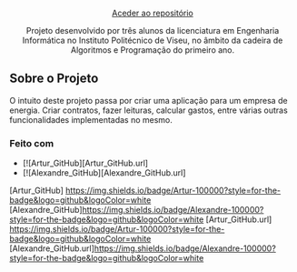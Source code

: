 <br />
<div align="center">
  <a href="https://github.com/Pedro-G-Monteiro/Projeto_AP">
    Aceder ao repositório
  </a>
  
  <p align="center">
  Projeto desenvolvido por três alunos da licenciatura em Engenharia Informática no Instituto Politécnico de Viseu, no âmbito da cadeira de Algoritmos e Programação do primeiro ano.
  </p>
</div>

## Sobre o Projeto

O intuito deste projeto passa por criar uma aplicação para um empresa de energia. Criar contratos, fazer leituras, calcular gastos, entre várias outras funcionalidades implementadas no mesmo.

### Feito com
* [![Artur_GitHub][Artur_GitHub.url]
* [![Alexandre_GitHub][Alexandre_GitHub.url]

[Artur_GitHub] https://img.shields.io/badge/Artur-100000?style=for-the-badge&logo=github&logoColor=white
[Alexandre_GitHub]https://img.shields.io/badge/Alexandre-100000?style=for-the-badge&logo=github&logoColor=white
[Artur_GitHub.url] https://img.shields.io/badge/Artur-100000?style=for-the-badge&logo=github&logoColor=white
[Alexandre_GitHub.url]https://img.shields.io/badge/Alexandre-100000?style=for-the-badge&logo=github&logoColor=white
